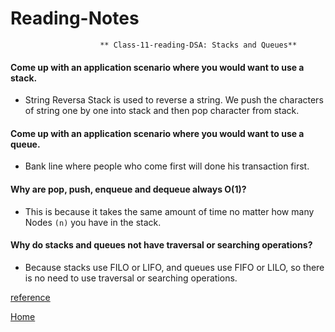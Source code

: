 # Reading-Notes

                        ** Class-11-reading-DSA: Stacks and Queues**
                        
#### Come up with an application scenario where you would want to use a stack.
* String Reversa Stack is used to reverse a string. We push the characters of string one by one into stack and then pop character from stack.

#### Come up with an application scenario where you would want to use a queue.
* Bank line where people who come first will done his transaction first.

#### Why are pop, push, enqueue and dequeue always O(1)?
* This is because it takes the same amount of time no matter how many Nodes `(n)` you have in the stack.

#### Why do stacks and queues not have traversal or searching operations?
* Because stacks use FILO or LIFO, and queues use FIFO or LILO, so there is no need to use traversal or searching operations.

[reference](https://www.thecrazyprogrammer.com/2016/04/applications-of-stack.html)

[Home](https://eyob1984.github.io/reading-notes/.)
